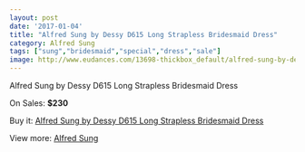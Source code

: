 ```yaml
---
layout: post
date: '2017-01-04'
title: "Alfred Sung by Dessy D615 Long Strapless Bridesmaid Dress"
category: Alfred Sung
tags: ["sung","bridesmaid","special","dress","sale"]
image: http://www.eudances.com/13698-thickbox_default/alfred-sung-by-dessy-d615-long-strapless-bridesmaid-dress.jpg
---
```

Alfred Sung by Dessy D615 Long Strapless Bridesmaid Dress

On Sales: **$230**
<a href="https://www.eudances.com/en/alfred-sung/4124-alfred-sung-by-dessy-d615-long-strapless-bridesmaid-dress.html"><amp-img layout="responsive" width="600" height="600" src="//www.eudances.com/13698-thickbox_default/alfred-sung-by-dessy-d615-long-strapless-bridesmaid-dress.jpg" alt="Alfred Sung by Dessy D615 Long Strapless Bridesmaid Dress 0" /></a>
<a href="https://www.eudances.com/en/alfred-sung/4124-alfred-sung-by-dessy-d615-long-strapless-bridesmaid-dress.html"><amp-img layout="responsive" width="600" height="600" src="//www.eudances.com/13701-thickbox_default/alfred-sung-by-dessy-d615-long-strapless-bridesmaid-dress.jpg" alt="Alfred Sung by Dessy D615 Long Strapless Bridesmaid Dress 1" /></a>
<a href="https://www.eudances.com/en/alfred-sung/4124-alfred-sung-by-dessy-d615-long-strapless-bridesmaid-dress.html"><amp-img layout="responsive" width="600" height="600" src="//www.eudances.com/13700-thickbox_default/alfred-sung-by-dessy-d615-long-strapless-bridesmaid-dress.jpg" alt="Alfred Sung by Dessy D615 Long Strapless Bridesmaid Dress 2" /></a>
<a href="https://www.eudances.com/en/alfred-sung/4124-alfred-sung-by-dessy-d615-long-strapless-bridesmaid-dress.html"><amp-img layout="responsive" width="600" height="600" src="//www.eudances.com/13699-thickbox_default/alfred-sung-by-dessy-d615-long-strapless-bridesmaid-dress.jpg" alt="Alfred Sung by Dessy D615 Long Strapless Bridesmaid Dress 3" /></a>

Buy it: [Alfred Sung by Dessy D615 Long Strapless Bridesmaid Dress](https://www.eudances.com/en/alfred-sung/4124-alfred-sung-by-dessy-d615-long-strapless-bridesmaid-dress.html "Alfred Sung by Dessy D615 Long Strapless Bridesmaid Dress")

View more: [Alfred Sung](https://www.eudances.com/en/52-alfred-sung "Alfred Sung")
